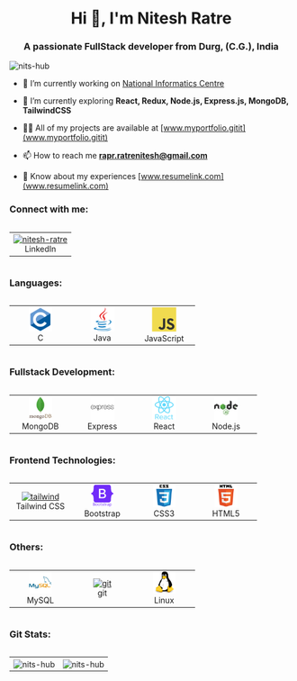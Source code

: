 <h1 align="center">Hi 👋, I'm Nitesh Ratre</h1>
<h3 align="center">A passionate FullStack developer from Durg, (C.G.), India</h3>

<p align="left"> <img src="https://komarev.com/ghpvc/?username=nits-hub&label=Profile%20views&color=0e75b6&style=flat" alt="nits-hub" /> </p>

- 🔭 I’m currently working on [National Informatics Centre](https://github.com/NiteshRatre/RailwayRecruitmentBoardBilaspur)

- 🌱 I’m currently exploring **React, Redux, Node.js, Express.js, MongoDB, TailwindCSS**

- 👨‍💻 All of my projects are available at [www.myportfolio.gitit](www.myportfolio.gitit)

- 📫 How to reach me **rapr.ratrenitesh@gmail.com**

- 📄 Know about my experiences [www.resumelink.com](www.resumelink.com)

<h3 align="left">Connect with me:</h3>
<table align="left">
  <tr>
    <td align="center" width="96">
      <a href="https://linkedin.com/in/nitesh-ratre" target="blank"><img align="center" src="https://raw.githubusercontent.com/rahuldkjain/github-profile-readme-generator/master/src/images/icons/Social/linked-in-alt.svg" alt="nitesh-ratre" height="42" width="42" /></a>
      <br>LinkedIn
    </td>
  </tr>
</table>
<br clear="left">


<h3 align="left">Languages:</h3>
<table align="left">
  <tr>
    <td align="center" width="96">
      <a href="https://www.cprogramming.com/" target="_blank" rel="noreferrer">
        <img src="https://raw.githubusercontent.com/devicons/devicon/master/icons/c/c-original.svg" alt="c" width="42" height="42"/>
      </a>
      <br>C
    </td>
    <td align="center" width="96">
      <a href="https://www.java.com" target="_blank" rel="noreferrer">
        <img src="https://raw.githubusercontent.com/devicons/devicon/master/icons/java/java-original.svg" alt="java" width="43" height="43"/>
      </a>
      <br>Java
    </td>
    <td align="center" width="96">
      <a href="https://developer.mozilla.org/en-US/docs/Web/JavaScript" target="_blank" rel="noreferrer">
        <img src="https://raw.githubusercontent.com/devicons/devicon/master/icons/javascript/javascript-original.svg" alt="javascript" width="44" height="44"/>
      </a>
      <br>JavaScript
    </td>
  </tr>
</table>
<br clear="left">

<h3 align="left">Fullstack Development:</h3>
<table align="left">
  <tr>
    <td align="center" width="96">
      <a href="https://www.mongodb.com/" target="_blank" rel="noreferrer">
        <img src="https://raw.githubusercontent.com/devicons/devicon/master/icons/mongodb/mongodb-original-wordmark.svg" alt="mongodb" width="42" height="42"/>
      </a>
      <br>MongoDB
    </td>
    <td align="center" width="96">
      <a href="https://expressjs.com" target="_blank" rel="noreferrer">
        <img src="https://raw.githubusercontent.com/devicons/devicon/master/icons/express/express-original-wordmark.svg" alt="express" width="42" height="42"/>
      </a>
      <br>Express
    </td>
    <td align="center" width="96">
      <a href="https://reactjs.org/" target="_blank" rel="noreferrer">
        <img src="https://raw.githubusercontent.com/devicons/devicon/master/icons/react/react-original-wordmark.svg" alt="react" width="42" height="42"/>
      </a>
      <br>React
    </td>
    <td align="center" width="96">
      <a href="https://nodejs.org" target="_blank" rel="noreferrer">
        <img src="https://raw.githubusercontent.com/devicons/devicon/master/icons/nodejs/nodejs-original-wordmark.svg" alt="nodejs" width="42" height="42"/>
      </a>
      <br>Node.js
    </td>
  </tr>
</table>

<br clear="left">

<h3 align="left">Frontend Technologies:</h3>
<table align="left">
  <tr>
    <td align="center" width="96">
      <a href="https://tailwindcss.com/" target="_blank" rel="noreferrer">
        <img src="https://www.vectorlogo.zone/logos/tailwindcss/tailwindcss-icon.svg" alt="tailwind" width="40" height="40"/>
      </a>
      <br>Tailwind CSS
    </td>
    <td align="center" width="96">
      <a href="https://getbootstrap.com" target="_blank" rel="noreferrer">
        <img src="https://raw.githubusercontent.com/devicons/devicon/master/icons/bootstrap/bootstrap-plain-wordmark.svg" alt="bootstrap" width="40" height="40"/>
      </a>
      <br>Bootstrap
    </td>
    <td align="center" width="96">
      <a href="https://www.w3schools.com/css/" target="_blank" rel="noreferrer">
        <img src="https://raw.githubusercontent.com/devicons/devicon/master/icons/css3/css3-original-wordmark.svg" alt="css3" width="40" height="40"/>
      </a>
      <br>CSS3
    </td>
    <td align="center" width="96">
      <a href="https://www.w3.org/html/" target="_blank" rel="noreferrer">
        <img src="https://raw.githubusercontent.com/devicons/devicon/master/icons/html5/html5-original-wordmark.svg" alt="html5" width="40" height="40"/>
      </a>
      <br>HTML5
    </td>
  </tr>
</table>

<br clear="left">

<h3 align="left">Others:</h3>
<table align="left">
  <tr>
    <td align="center" width="96">
      <a href="https://www.mysql.com/" target="_blank" rel="noreferrer"> <img src="https://raw.githubusercontent.com/devicons/devicon/master/icons/mysql/mysql-original-wordmark.svg" alt="mysql" width="40" height="40"/> </a> 
      <br>MySQL
    </td>
    <td align="center" width="96">
      <a href="https://git-scm.com/" target="_blank" rel="noreferrer"> <img src="https://www.vectorlogo.zone/logos/git-scm/git-scm-icon.svg" alt="git" width="40" height="40"/> </a> 
      <br>git
    </td>
    <td align="center" width="96">
      <a href="https://www.linux.org/" target="_blank" rel="noreferrer"> <img src="https://raw.githubusercontent.com/devicons/devicon/master/icons/linux/linux-original.svg" alt="linux" width="40" height="40"/> </a> 
      <br>Linux
    </td>
  </tr>
</table>
<br clear="left">

<h3 align="left">Git Stats:</h3>
<table align="left">
  <tr>
    <td align="center">
      <img align="center" src="https://github-readme-stats.vercel.app/api?username=nits-hub&show_icons=true&locale=en" alt="nits-hub" />
    </td>
    <td align="center">
      <img align="center" src="https://github-readme-streak-stats.herokuapp.com/?user=nits-hub&" alt="nits-hub" />
    </td>
  </tr>
</table>

